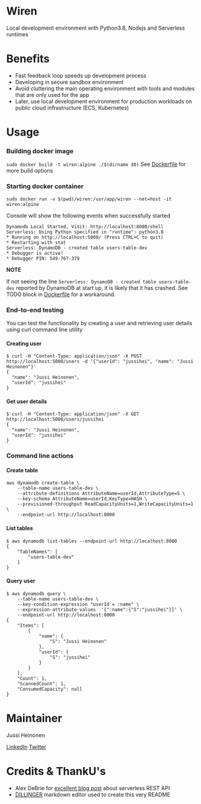 # Wiren
Local development environment with Python3.8, Nodejs and Serverless runtimes

# Benefits

 * Fast feedback loop speeds up development process 
 * Developing in secure sandbox environment
 * Avoid cluttering the main operating environment with tools and modules that are only used for the app
 * Later, use local development environment for production workloads on public cloud infrastructure (ECS, Kubernetes)

# Usage

### Building docker image
`sudo docker build -t wiren:alpine ./$(dirname $0)`
See [Dockerfile](https://github.com/jussiheinonen/wiren/blob/master/Dockerfile) for more build options

### Starting docker container
`sudo docker run -v $(pwd)/wiren:/usr/app/wiren --net=host -it wiren:alpine`

 Console will show the following events when successfully started
 ```
 Dynamodb Local Started, Visit: http://localhost:8000/shell
 Serverless: Using Python specified in "runtime": python3.8
 * Running on http://localhost:5000/ (Press CTRL+C to quit)
 * Restarting with stat
Serverless: DynamoDB - created table users-table-dev
 * Debugger is active!
 * Debugger PIN: 549-767-379
 ```
**NOTE**

If not seeing the line `Serverless: DynamoDB - created table users-table-dev` reported by DynamoDB at start up, it is likely that it has crashed. See TODO block in [Dockerfile](https://github.com/jussiheinonen/wiren/blob/master/Dockerfile) for a workaround.

### End-to-end testing
You can test the functionality by creating a user and retrieving user details using curl command  line utility

#### Creating user
```
$ curl -H "Content-Type: application/json" -X POST http://localhost:5000/users -d '{"userId": "jussihei", "name": "Jussi Heinonen"}'
{
  "name": "Jussi Heinonen", 
  "userId": "jussihei"
}
```
#### Get user details
```
$ curl -H "Content-Type: application/json" -X GET http://localhost:5000/users/jussihei
{
  "name": "Jussi Heinonen", 
  "userId": "jussihei"
}
```

### Command line actions

#### Create table
```
aws dynamodb create-table \
    --table-name users-table-dev \
    --attribute-definitions AttributeName=userId,AttributeType=S \
    --key-schema AttributeName=userId,KeyType=HASH \
    --provisioned-throughput ReadCapacityUnits=1,WriteCapacityUnits=1 \
    --endpoint-url http://localhost:8000
```

#### List tables
```
$ aws dynamodb list-tables --endpoint-url http://localhost:8000
{
    "TableNames": [
        "users-table-dev"
    ]
}
```

#### Query user 
```
$ aws dynamodb query \
    --table-name users-table-dev \
    --key-condition-expression "userId = :name" \
    --expression-attribute-values  '{":name":{"S":"jussihei"}}' \
    --endpoint-url http://localhost:8000
{
    "Items": [
        {
            "name": {
                "S": "Jussi Heinonen"
            },
            "userId": {
                "S": "jussihei"
            }
        }
    ],
    "Count": 1,
    "ScannedCount": 1,
    "ConsumedCapacity": null
}

```

# Maintainer
Jussi Heinonen

[LinkedIn](https://linkedin.com/in/jussiheinonen/)  [Twitter](https://twitter.com/jussihei/)

# Credits & ThankU's

* Alex DeBrie for [excellent blog post](https://www.serverless.com/blog/flask-python-rest-api-serverless-lambda-dynamodb) about serverless REST API
* [DILLINGER](https://dillinger.io/) markdown editor used to create this very README